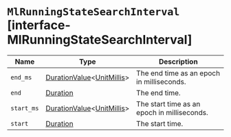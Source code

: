 # `MlRunningStateSearchInterval` [interface-MlRunningStateSearchInterval]

| Name | Type | Description |
| - | - | - |
| `end_ms` | [DurationValue](./DurationValue.md)<[UnitMillis](./UnitMillis.md)> | The end time as an epoch in milliseconds. |
| `end` | [Duration](./Duration.md) | The end time. |
| `start_ms` | [DurationValue](./DurationValue.md)<[UnitMillis](./UnitMillis.md)> | The start time as an epoch in milliseconds. |
| `start` | [Duration](./Duration.md) | The start time. |
